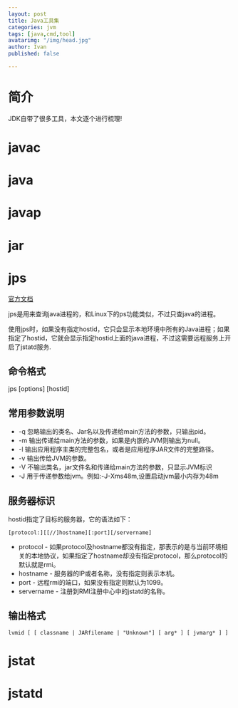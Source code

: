 ```yaml
---
layout: post
title: Java工具集
categories: jvm
tags: [java,cmd,tool]
avatarimg: "/img/head.jpg"
author: Ivan
published: false

---
```



# 简介

JDK自带了很多工具，本文逐个进行梳理!

# javac
# java
# javap
# jar
# jps

[官方文档](http://docs.oracle.com/javase/8/docs/technotes/tools/windows/jps.html#CHDCGECD)

jps是用来查询java进程的，和Linux下的ps功能类似，不过只查java的进程。

使用jps时，如果没有指定hostid，它只会显示本地环境中所有的Java进程；如果指定了hostid，它就会显示指定hostid上面的java进程，不过这需要远程服务上开启了jstatd服务.

## 命令格式

jps [options] [hostid]

## 常用参数说明

- -q 忽略输出的类名、Jar名以及传递给main方法的参数，只输出pid。
- -m 输出传递给main方法的参数，如果是内嵌的JVM则输出为null。
- -l 输出应用程序主类的完整包名，或者是应用程序JAR文件的完整路径。
- -v 输出传给JVM的参数。
- -V 不输出类名，jar文件名和传递给main方法的参数，只显示JVM标识
- -J 用于传递参数给jvm。例如:-J-Xms48m,设置启动jvm最小内存为48m

## 服务器标识

hostid指定了目标的服务器，它的语法如下：

```
[protocol:][[//]hostname][:port][/servername]
```
- protocol - 如果protocol及hostname都没有指定，那表示的是与当前环境相关的本地协议，如果指定了hostname却没有指定protocol，那么protocol的默认就是rmi。
- hostname - 服务器的IP或者名称，没有指定则表示本机。
- port - 远程rmi的端口，如果没有指定则默认为1099。
- servername - 注册到RMI注册中心中的jstatd的名称。

## 输出格式

```
lvmid [ [ classname | JARfilename | "Unknown"] [ arg* ] [ jvmarg* ] ]
```

# jstat
# jstatd
